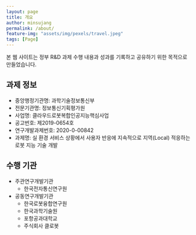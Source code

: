 ```yaml
---
layout: page
title: 개요
author: minsujang
permalink: /about/
feature-img: "assets/img/pexels/travel.jpeg"
tags: [Page]
---
```


본 웹 사이트는 정부 R&D 과제 수행 내용과 성과를 기록하고 공유하기 위한 목적으로 만들었습니다.

## 과제 정보

- 중앙행정기관명: 과학기술정보통신부
- 전문기관명: 정보통신기획평가원
- 사업명: 클라우드로봇복합인공지능핵심사업
- 공고번호: 제2019-0654호
- 연구개발과제번호: 2020-0-00842
- 과제명: 실 환경 서비스 상황에서 사용자 반응에 지속적으로 지역(Local) 적응하는 로봇 지능 기술 개발

## 수행 기관

- 주관연구개발기관
    - 한국전자통신연구원
- 공동연구개발기관
    - 한국로봇융합연구원
    - 한국과학기술원
    - 포항공과대학교
    - 주식회사 클로봇
